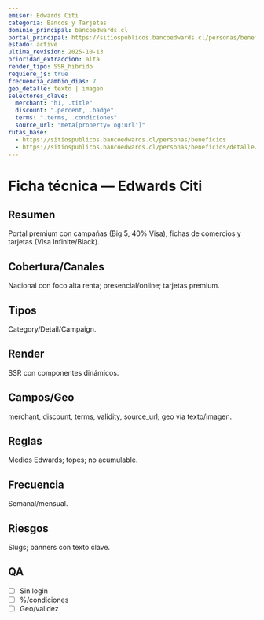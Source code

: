 ```yaml
---
emisor: Edwards Citi
categoria: Bancos y Tarjetas
dominio_principal: bancoedwards.cl
portal_principal: https://sitiospublicos.bancoedwards.cl/personas/beneficios
estado: active
ultima_revision: 2025-10-13
prioridad_extraccion: alta
render_tipo: SSR_hibrido
requiere_js: true
frecuencia_cambio_dias: 7
geo_detalle: texto | imagen
selectores_clave:
  merchant: "h1, .title"
  discount: ".percent, .badge"
  terms: ".terms, .condiciones"
  source_url: "meta[property='og:url']"
rutas_base:
  - https://sitiospublicos.bancoedwards.cl/personas/beneficios
  - https://sitiospublicos.bancoedwards.cl/personas/beneficios/detalle/<slug>
---
```


# Ficha técnica — Edwards Citi

## Resumen
Portal premium con campañas (Big 5, 40% Visa), fichas de comercios y tarjetas (Visa Infinite/Black).

## Cobertura/Canales
Nacional con foco alta renta; presencial/online; tarjetas premium.

## Tipos
Category/Detail/Campaign.

## Render
SSR con componentes dinámicos.

## Campos/Geo
merchant, discount, terms, validity, source_url; geo vía texto/imagen.

## Reglas
Medios Edwards; topes; no acumulable.

## Frecuencia
Semanal/mensual.

## Riesgos
Slugs; banners con texto clave.

## QA
- [ ] Sin login
- [ ] %/condiciones
- [ ] Geo/validez
